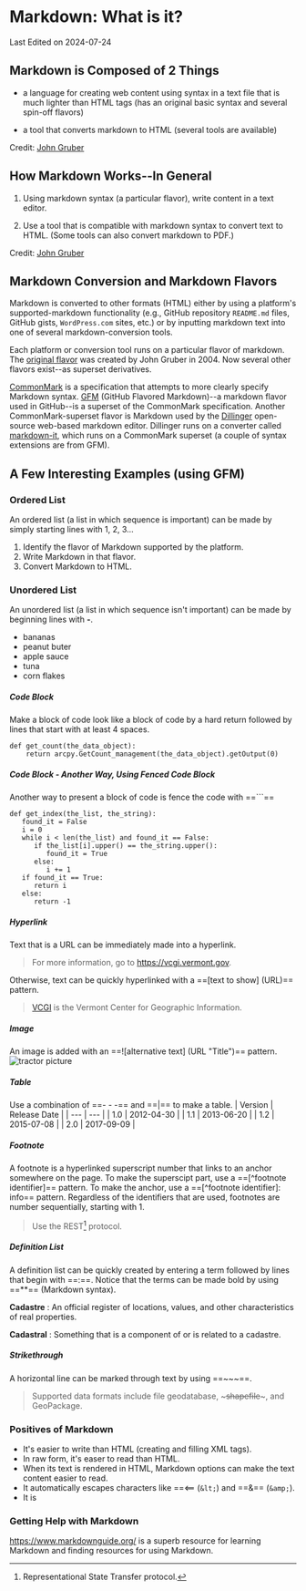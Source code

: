# Markdown: What is it?
Last Edited on 2024-07-24

## Markdown is Composed of 2 Things
- a language for creating web content using syntax in a text file that is much lighter than HTML tags
    (has an original basic syntax and several spin-off flavors)

- a tool that converts markdown to HTML
    (several tools are available)

Credit: [John Gruber](https://daringfireball.net/projects/markdown/)

## How Markdown Works--In General
1. Using markdown syntax (a particular flavor), write content in a text editor.

2. Use a tool that is compatible with markdown syntax to convert text to HTML.
    (Some tools can also convert markdown to PDF.)

Credit: [John Gruber](https://daringfireball.net/projects/markdown/)

## Markdown Conversion and Markdown Flavors
Markdown is converted to other formats (HTML) either by using a platform's supported-markdown functionality (e.g., GitHub repository `README.md` files, GitHub gists, `WordPress.com` sites, etc.) or by inputting markdown text into one of several markdown-conversion tools.

Each platform or conversion tool runs on a particular flavor of markdown. The [original flavor](https://daringfireball.net/projects/markdown/) was created by John Gruber in 2004. Now several other flavors exist--as superset derivatives.

[CommonMark](https://spec.commonmark.org/0.29/) is a specification that attempts to more clearly specify Markdown syntax. [GFM](https://github.github.com/gfm/) (GitHub Flavored Markdown)--a markdown flavor used in GitHub--is a superset of the CommonMark specification. Another CommonMark-superset flavor is Markdown used by the [Dillinger](https://dillinger.io) open-source web-based markdown editor. Dillinger runs on a converter called [markdown-it](https://github.com/markdown-it/markdown-it), which runs on a CommonMark superset (a couple of syntax extensions are from GFM).

## A Few Interesting Examples (using GFM)

### Ordered List
An ordered list (a list in which sequence is important) can be made by simply starting lines with 1, 2, 3...
1. Identify the flavor of Markdown supported by the platform.
2. Write Markdown in that flavor.
3. Convert Markdown to HTML.

### Unordered List
An unordered list (a list in which sequence isn't important) can be made by beginning lines with **-**.
- bananas
- peanut buter
- apple sauce
- tuna
- corn flakes

##### Code Block
Make a block of code look like a block of code by a hard return followed by lines that start with at least 4 spaces.

    def get_count(the_data_object):
        return arcpy.GetCount_management(the_data_object).getOutput(0)
        
##### Code Block - Another Way, Using Fenced Code Block
Another way to present a block of code is fence the code with ==```==
```
def get_index(the_list, the_string):
   found_it = False
   i = 0
   while i < len(the_list) and found_it == False:
      if the_list[i].upper() == the_string.upper():
         found_it = True
      else:
         i += 1
   if found_it == True:
      return i
   else:
      return -1
```

##### Hyperlink
Text that is a URL can be immediately made into a hyperlink.
>For more information, go to <https://vcgi.vermont.gov>.

Otherwise, text can be quickly hyperlinked with a ==[text to show] (URL)== pattern.
>[VCGI](https://vcgi.vermont.gov) is the Vermont Center for Geographic Information.

##### Image
An image is added with an ==![alternative text] (URL "Title")== pattern.
![tractor picture](http://maps.vcgi.vermont.gov/opendata/images/icons/data_themes/Agriculture-Icon.svg "tractor")

##### Table
Use a combination of ==- - -== and ==|== to make a table.
| Version           | Release Date     |
| ---               | ---              |
| 1.0               | 2012-04-30       |
| 1.1               | 2013-06-20       |
| 1.2               | 2015-07-08       |
| 2.0               | 2017-09-09       |

##### Footnote
A footnote is a hyperlinked superscript number that links to an anchor somewhere on the page. To make the superscipt part, use a ==[^footnote identifier]== pattern. To make the anchor, use a ==[^footnote identifier]: info== pattern. Regardless of the identifiers that are used, footnotes are number sequentially, starting with 1.
>Use the REST[^2] protocol.
>[^2]: Representational State Transfer protocol.

##### Definition List
A definition list can be quickly created by entering a term followed by lines that begin with ==:==. Notice that the terms can be made bold by using ==**== (Markdown syntax).

**Cadastre**
: An official register of locations, values, and other characteristics of real properties.

**Cadastral**
: Something that is a component of or is related to a cadastre.

##### Strikethrough
A horizontal line can be marked through text by using ==~~~==.
>Supported data formats include file geodatabase, ~~~shapefile~~~, and GeoPackage.

### Positives of Markdown
- It's easier to write than HTML (creating and filling XML tags).
- In raw form, it's easer to read than HTML.
- When its text is rendered in HTML, Markdown options can make the text content easier to read.
- It automatically escapes characters like ==<== (`&lt;`) and ==&== (`&amp;`).
- It is 

### Getting Help with Markdown
<https://www.markdownguide.org/> is a superb resource for learning Markdown and finding resources for using Markdown.








